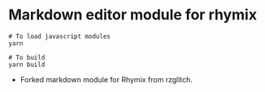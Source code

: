 # Markdown editor module for rhymix

```
# To load javascript modules
yarn

# To build
yarn build
```

- Forked markdown module for Rhymix from rzglitch.



